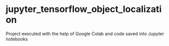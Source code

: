 # jupyter_tensorflow_object_localization
Project executed with the help of Google Colab and code saved into Jupyter notebooks
